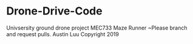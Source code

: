 # Drone-Drive-Code
Univsersity ground drone project
MEC733 Maze Runner 
~Please branch and request pulls.
Austin Luu Copyright 2019
